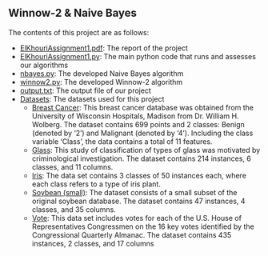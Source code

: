 ## Winnow-2 & Naive Bayes

The contents of this project are as follows:
* [ElKhouriAssignment1.pdf](https://github.com/chriskh93/my-portfolio/blob/main/Analysis%20and%20Development%20of%20Machine%20Learning%20Algorithms/Winnow-2%20%26%20Naive%20Bayes/ElKhouriAssignment1.pdf): The report of the project
* [ElKhouriAssignment1.py](https://github.com/chriskh93/my-portfolio/blob/main/Analysis%20and%20Development%20of%20Machine%20Learning%20Algorithms/Winnow-2%20%26%20Naive%20Bayes/ElKhouriAssignment1.py): The main python code that runs and assesses our algorithms
* [nbayes.py](https://github.com/chriskh93/my-portfolio/blob/main/Analysis%20and%20Development%20of%20Machine%20Learning%20Algorithms/Winnow-2%20%26%20Naive%20Bayes/nbayes.py): The developed Naive Bayes algorithm
* [winnow2.py](https://github.com/chriskh93/my-portfolio/blob/main/Analysis%20and%20Development%20of%20Machine%20Learning%20Algorithms/Winnow-2%20%26%20Naive%20Bayes/winnow2.py): The developed Winnow-2 algorithm
* [output.txt](https://github.com/chriskh93/my-portfolio/blob/main/Analysis%20and%20Development%20of%20Machine%20Learning%20Algorithms/Winnow-2%20%26%20Naive%20Bayes/output.txt): The output file of our project
* [Datasets](https://github.com/chriskh93/my-portfolio/tree/main/Analysis%20and%20Development%20of%20Machine%20Learning%20Algorithms/Winnow-2%20%26%20Naive%20Bayes/Datasets): The datasets used for this project
  * [Breast Cancer](https://github.com/chriskh93/my-portfolio/tree/main/Analysis%20and%20Development%20of%20Machine%20Learning%20Algorithms/Winnow-2%20%26%20Naive%20Bayes/Datasets/Breast%20Cancer): This breast cancer database was obtained from the University of Wisconsin Hospitals, Madison from Dr. William H. Wolberg. The dataset contains 699 points and 2 classes: Benign (denoted by ‘2’) and Malignant (denoted by ‘4’). Including the class variable ‘Class’, the data contains a total of 11 features.
  * [Glass](https://github.com/chriskh93/my-portfolio/tree/main/Analysis%20and%20Development%20of%20Machine%20Learning%20Algorithms/Winnow-2%20%26%20Naive%20Bayes/Datasets/Glass): This study of classification of types of glass was motivated by criminological investigation. The dataset contains 214 instances, 6 classes, and 11 columns.
  * [Iris](https://github.com/chriskh93/my-portfolio/tree/main/Analysis%20and%20Development%20of%20Machine%20Learning%20Algorithms/Winnow-2%20%26%20Naive%20Bayes/Datasets/Iris): The data set contains 3 classes of 50 instances each, where each class refers to a type of iris plant.
  * [Soybean (small)](https://github.com/chriskh93/my-portfolio/tree/main/Analysis%20and%20Development%20of%20Machine%20Learning%20Algorithms/Winnow-2%20%26%20Naive%20Bayes/Datasets/Soybean): The dataset consists of a small subset of the original soybean database. The dataset contains 47 instances, 4 classes, and 35 columns.
  * [Vote](https://github.com/chriskh93/my-portfolio/tree/main/Analysis%20and%20Development%20of%20Machine%20Learning%20Algorithms/Winnow-2%20%26%20Naive%20Bayes/Datasets/Vote): This data set includes votes for each of the U.S. House of Representatives Congressmen on the 16 key votes identified by the Congressional Quarterly Almanac. The dataset contains 435 instances, 2 classes, and 17 columns
